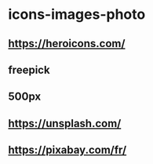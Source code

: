 # icons-images-photo

## https://heroicons.com/
## freepick
## 500px
## https://unsplash.com/
## https://pixabay.com/fr/
